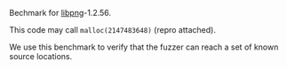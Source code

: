 Bechmark for [libpng](http://www.libpng.org/pub/png/libpng.html)-1.2.56.

This code may call `malloc(2147483648)` (repro attached).

We use this benchmark to verify that the fuzzer can reach a set of known source
locations.
